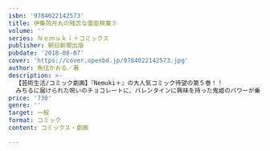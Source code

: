 ```yaml
---
isbn: '9784022142573'
title: 伊集院月丸の残念な霊能稼業⑤
volume: ''
series: Ｎｅｍｕｋｉ＋コミックス
publisher: 朝日新聞出版
pubdate: '2018-08-07'
cover: 'https://cover.openbd.jp/9784022142573.jpg'
author: 魚住かおる／著
description: >-
  【芸術生活/コミック劇画】『Nemuki＋』の大人気コミック待望の第５巻！！
  みちるに届けられた呪いのチョコレートに、バレンタインに興味を持った鬼姫のパワーが乗っかり大惨事に！！　標的は黒田だったのだが、黒田に恋する女がみちるに憑依してしまい……！！
price: '730'
genre: ''
target: 一般
format: コミック
content: コミックス・劇画

---
```

